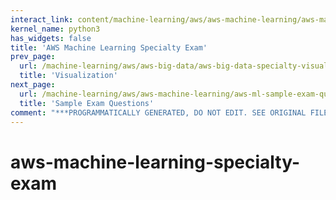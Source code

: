 ```yaml
---
interact_link: content/machine-learning/aws/aws-machine-learning/aws-machine-learning-specialty-exam.ipynb
kernel_name: python3
has_widgets: false
title: 'AWS Machine Learning Specialty Exam'
prev_page:
  url: /machine-learning/aws/aws-big-data/aws-big-data-specialty-visualization
  title: 'Visualization'
next_page:
  url: /machine-learning/aws/aws-machine-learning/aws-ml-sample-exam-questions
  title: 'Sample Exam Questions'
comment: "***PROGRAMMATICALLY GENERATED, DO NOT EDIT. SEE ORIGINAL FILES IN /content***"
---
```



# aws-machine-learning-specialty-exam

